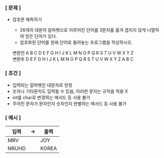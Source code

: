 ### [ 문제 ]

- 암호문 해독하기
    - 26개의 대문자 알파벳으로 이루어진 단어를 3문자를 옮겨 겹치지 않게 나열하여 얻은 단어가 있다.
    - 암호화된 단어를 원래 단어로 돌려놓는 프로그램을 작성하시오.
 
      
    변환전    A B C D E F G H I J K L M N O P Q R S T U V W X Y Z
    <br>
    변환후    D E F G H I J K L M N O P Q R S T U V W X Y Z A B C

### [ 조건 ]

- 입력되는 알파벳은 대문자로 한정
- 숫자나 기타문자도 입력될 수 있음, 이러한 문자는 규칙을 적용 X
- int를 char로 변경하는 메서드 등 사용 불가
- 주어진 문자가 문자인지 숫자인지 판별하는 메서드 등 사용 불가

### [ 예시 ]

| 입력    | -> | 출력  | 
|-------|----|-------|
| MRV   |    | JOY   |
| NRUHD |    | KOREA |
